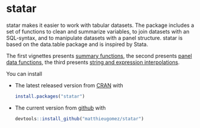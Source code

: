 statar
======

statar makes it easier to work with tabular datasets. The package includes a set of functions to clean and summarize variables, to join datasets with an SQL-syntax, and to manipulate datasets with a panel
structure. statar is based on the data.table package and is inspired by Stata.

The first vignettes presents [summary functions](/summary.md), the second presents [panel data functions](/panel-data.rmd), the third presents [string and expression interpolations](/macros.rmd).

You can install 

- The latest released version from [CRAN](http://cran.r-project.org/web/packages/statar/index.html) with

	```R
	install.packages("statar")
	```
-  The current version from [github](https://github.com/matthieugomez/statar) with  

	```R
	devtools::install_github("matthieugomez/statar")
	```


